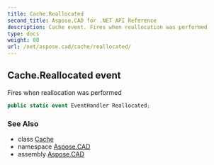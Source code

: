 ```yaml
---
title: Cache.Reallocated
second_title: Aspose.CAD for .NET API Reference
description: Cache event. Fires when reallocation was performed
type: docs
weight: 80
url: /net/aspose.cad/cache/reallocated/
---
```

## Cache.Reallocated event

Fires when reallocation was performed

```csharp
public static event EventHandler Reallocated;
```

### See Also

* class [Cache](../)
* namespace [Aspose.CAD](../../../aspose.cad/)
* assembly [Aspose.CAD](../../../)


